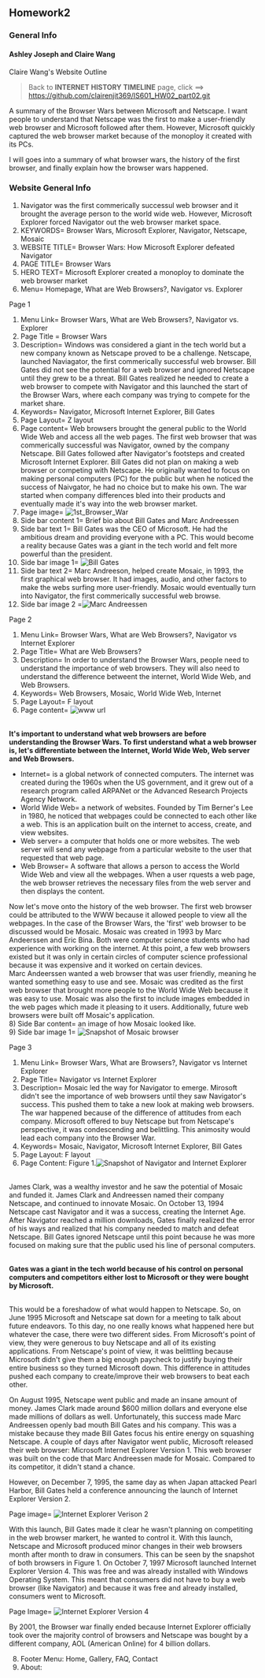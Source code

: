 ## Homework2 

### General Info
#### Ashley Joseph and Claire Wang

Claire Wang's Website Outline
> Back to **INTERNET HISTORY TIMELINE** page, click ==> https://github.com/clairenjit369/IS601_HW02_part02.git

<p> A summary of the Browser Wars between Microsoft and Netscape. I want people to understand that Netscape was the first to make a user-friendly web browser and Microsoft followed after them. However, Microsoft quickly captured the web browser market because of the monoploy it created with its PCs. 

I will goes into a summary of what browser wars, the history of the first browser, and finally explain how the browser wars happened. </p>


### Website General Info
1) Navigator was the first commerically successul web browser and it brought the average person to the world wide web. However, Microsoft Explorer forced Navigator out the web browser market space.
2) KEYWORDS= Browser Wars, Microsoft Explorer, Navigator, Netscape, Mosaic
3) WEBSITE TITLE= Browser Wars: How Microsoft Explorer defeated Navigator 
4) PAGE TITLE= Browser Wars
5) HERO TEXT= Microsoft Explorer created a monoploy to dominate the web browser market 
6) Menu= Homepage, What are Web Browsers?, Navigator vs. Explorer


Page 1
1) Menu Link= Browser Wars, What are Web Browsers?, Navigator vs. Explorer
2) Page Title = Browser Wars
3) Description= Windows was considered a giant in the tech world but a new company known as Netscape proved to be a challenge. Netscape, launched Naviagator, the first commerically successful web browser. Bill Gates did not see the potential for a web browser and ignored Netscape until they grew to be a threat. Bill Gates realized he needed to create a web browser to compete with Navigator and this launched the start of the Browser Wars, where each company was trying to compete for the market share.
4) Keywords= Navigator, Microsoft Internet Explorer, Bill Gates  
5) Page Layout= Z layout
6) Page content= Web browsers brought the general public to the World Wide Web and access all the web pages. The first web browser that was commerically successful was Navigator, owned by the company Netscape. Bill Gates followed after Navigator's footsteps and created Microsoft Internet Explorer. Bill Gates did not plan on making a web browser or competing with Netscape. He originally wanted to focus on making personal computers (PC) for the public but when he noticed the success of Naivgator, he had no choice but to make his own. The war started when company differences bled into their products and eventually made it's way into the web browser market. <br>
7) Page image= ![1st_Browser_War](https://user-images.githubusercontent.com/85362067/122263176-22477980-cea4-11eb-9049-c3476c7e7f56.jpg)
8) Side bar content 1= Brief bio about Bill Gates and Marc Andreessen 
9) Side bar text 1= Bill Gates was the CEO of Microsoft. He had the ambitious dream and providing everyone with a PC. This would become a reality because Gates was a giant in the tech world and felt more powerful than the president. 
10) Side bar image 1= ![Bill Gates](https://user-images.githubusercontent.com/85362067/122264018-1314fb80-cea5-11eb-9f20-a203e119fa15.jpg)
11) Side bar text 2= Marc Andreeson, helped create Mosaic, in 1993, the first graphical web browser. It had images, audio, and other factors to make the webs surfing more user-friendly. Mosaic would eventually turn into Navigator, the first commerically successful web browse. 
12) Side bar image 2 =![Marc Andreessen](https://user-images.githubusercontent.com/85362067/122264205-435c9a00-cea5-11eb-833f-32d5444db322.jpg)

Page 2
1) Menu Link= Browser Wars, What are Web Browsers?, Navigator vs Internet Explorer
2) Page Title= What are Web Browsers?
3) Description= In order to understand the Browser Wars, people need to understand the importance of web browsers. They will also need to understand the difference betweent the internet, World Wide Web, and Web Browsers. 
4) Keywords= Web Browsers, Mosaic, World Wide Web, Internet
5) Page Layout= F layout
6) Page content= ![www url](https://user-images.githubusercontent.com/85362067/122461025-d28ab000-cf80-11eb-873a-79ae83a0960b.jpg)

<br> **It's important to understand what web browsers are before understanding the Browser Wars. To first understand what a web browser is, let's differentiate between the Internet, World Wide Web, Web server and Web Browsers.** <br>

+ Internet= is a global network of connected computers. The internet was created during the 1960s when the US government, and it grew out of a research program called ARPANet or the Advanced Research Projects Agency Network. <br>
+ World Wide Web= a network of websites. Founded by Tim Berner's Lee in 1980, he noticed that webpages could be connected to each other like a web. This is an application built on the internet to access, create, and view websites. <br>
+ Web server= a computer that holds one or more websites. The web server will send any webpage from a particular website to the user that requested that web page. <br>
+ Web Browser= A software that allows a person to access the World Wide Web and view all the webpages. When a user rquests a web page, the web browser retrieves the necessary files from the web server and then displays the content. <br>

Now let's move onto the history of the web browser. The first web browser could be attributed to the WWW because it allowed people to view all the webpages. In the case of the Browser Wars, the 'first' web browser to be discussed would be Mosaic. Mosaic was created in 1993 by Marc Andeerssen and Eric Bina. Both were computer science students who had experience with working on the internet. At this point, a few web browsers existed but it was only in certain circles of computer science professional because it was expensive and it worked on certain devices. <br>
Marc Andeerssen wanted a web browser that was user friendly, meaning he wanted something easy to use and see. Mosaic was credited as the first web browser that brought more people to the World Wide Web because it was easy to use. Mosaic was also the first to include images embedded in the web pages which made it pleasing to it users. Additionally, future web browsers were built off Mosaic's application. <br>
8) Side Bar content= an image of how Mosaic looked like. <br>
9) Side bar image 1= ![Snapshot of Mosaic browser](https://user-images.githubusercontent.com/85362067/122461648-9efc5580-cf81-11eb-9d76-0725788625aa.jpg)

Page 3
1) Menu Link= Browser Wars, What are Browsers?, Navigator vs Internet Explorer
2) Page Title= Navigator vs Internet Explorer
3) Description= Mosaic led the way for Navigator to emerge. Mirosoft didn't see the importance of web browsers until they saw Navigator's success. This pushed them to take a new look at making web browsers. The war happened because of the difference of attitudes from each company. Microsoft offered to buy Netscape but from Netscape's perspective, it was condescending and belittling. This animosity would lead each company into the Browser War.
4) Keywords= Mosaic, Navigator, Microsoft Internet Explorer, Bill Gates
5) Page Layout: F layout
6) Page Content: Figure 1.![Snapshot of Navigator and Internet Explorer](https://user-images.githubusercontent.com/85362067/122476005-7ed59200-cf93-11eb-92ce-1b52f968b443.jpg)

<br> James Clark, was a wealthy investor and he saw the potential of Mosaic and funded it. James Clark and Andreessen named their company Netscape, and continued to innovate Mosaic. On October 13, 1994 Netscape cast Navigator and it was a success, creating the Internet Age. After Navigator reached a million downloads, Gates finally realized the error of his ways and realized that his company needed to match and defeat Netscape. Bill Gates ignored Netscape until this point because he was more focused on making sure that the public used his line of personal computers.<br> 

<br> **Gates was a giant in the tech world because of his control on personal computers and competitors either lost to Microsoft or they were bought by Microsoft.** <br>

<br> This would be a foreshadow of what would happen to Netscape. 
So, on June 1995 Microsoft and Netscape sat down for a meeting to talk about future endeavors. To this day, no one really knows what happened here but whatever the case, there were two different sides. From Microsoft's point of view, they were generous to buy Netscape and all of its existing applications. From Netscape's point of view, it was belittling because Microsoft didn't give them a big enough paycheck to justify buying their entire business so they turned Microsoft down. This difference in attitudes pushed each company to create/improve their web browsers to beat each other. 

On August 1995, Netscape went public and made an insane amount of money. James Clark made around $600 million dollars and everyone else made millions of dollars as well. Unfortunately, this success made Marc Andreessen openly bad mouth Bill Gates and his company. This was a mistake because they made Bill Gates focus his entire energy on squashing Netscape. A couple of days after Navigator went public, Microsoft released their web browser: Microsoft Internet Explorer Version 1. This web browser was built on the code that Marc Andreessen made for Mosaic. Compared to its competitor, it didn't stand a chance. 

However, on December 7, 1995, the same day as when Japan attacked Pearl Harbor, Bill Gates held a conference announcing the launch of Internet Explorer Version 2.

Page image= ![Internet Explorer Verison 2](https://user-images.githubusercontent.com/85362067/122482365-68810380-cf9e-11eb-828d-b4f42ecb64a1.png)

With this launch, Bill Gates made it clear he wasn't planning on competiting in the web browser markert, he wanted to control it. With this launch, Netscape and Microsoft produced minor changes in their web browsers month after month to draw in consumers. This can be seen by the snapshot of both browsers in Figure 1. On October 7, 1997 Microsoft launched Internet Explorer Version 4. This was free and was already installed with Windows Operating System. This meant that consumers did not have to buy a web browser (like Navigator) and because it was free and already installed, consumers went to Microsoft. 

Page Image= ![Internet Explorer Version 4](https://user-images.githubusercontent.com/85362067/122482570-d1687b80-cf9e-11eb-8dfd-96067c48e78b.png)

By 2001, the Browser war finally ended because Internet Explorer officially took over the majority control of browsers and Netscape was bought by a different company, AOL (American Online) for 4 billion dollars. 

8) Footer Menu: Home, Gallery, FAQ, Contact
9) About: 
